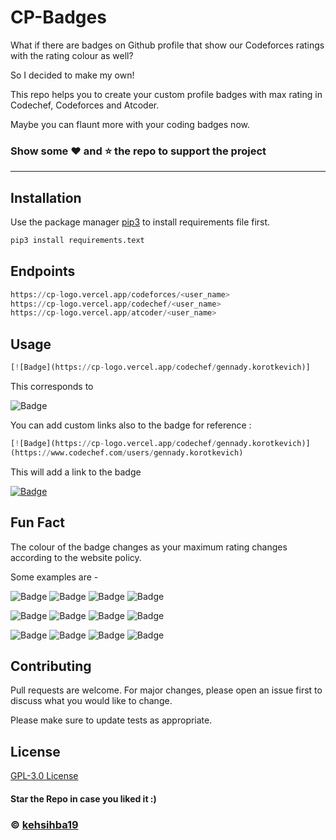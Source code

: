 # CP-Badges

What if there are badges on Github profile that show our Codeforces ratings with the rating colour as well? 

So I decided to make my own!

This repo helps you to create your custom profile badges with max rating in Codechef, Codeforces and Atcoder.

Maybe you can flaunt more with your coding badges now.

### Show some :heart: and :star: the repo to support the project
---

## Installation

Use the package manager [pip3](https://pip.pypa.io/en/stable/) to install requirements file first.

```bash
pip3 install requirements.text
```

## Endpoints

```python
https://cp-logo.vercel.app/codeforces/<user_name>
https://cp-logo.vercel.app/codechef/<user_name>
https://cp-logo.vercel.app/atcoder/<user_name>
```

## Usage

```python
[![Badge](https://cp-logo.vercel.app/codechef/gennady.korotkevich)]
```
This corresponds to 

![Badge](https://cp-logo.vercel.app/codechef/gennady.korotkevich)

You can add custom links also to the badge for reference :

```python
[![Badge](https://cp-logo.vercel.app/codechef/gennady.korotkevich)]
(https://www.codechef.com/users/gennady.korotkevich)
```
This will add a link to the badge

[![Badge](https://cp-logo.vercel.app/codechef/gennady.korotkevich)](https://www.codechef.com/users/gennady.korotkevich)

## Fun Fact

The colour of the badge changes as your maximum rating changes according to the website policy.

Some examples are - 

![Badge](https://cp-logo.vercel.app/codechef/zabick)
![Badge](https://cp-logo.vercel.app/codechef/kehsihb)
![Badge](https://cp-logo.vercel.app/codechef/kehsihba19)
![Badge](https://cp-logo.vercel.app/codechef/errichto)

![Badge](https://cp-logo.vercel.app/codeforces/ujjawalrana001)
![Badge](https://cp-logo.vercel.app/codeforces/invictus_123)
![Badge](https://cp-logo.vercel.app/codeforces/abhishek.kehsihba)
![Badge](https://cp-logo.vercel.app/codeforces/errichto)

![Badge](https://cp-logo.vercel.app/atcoder/sansen)
![Badge](https://cp-logo.vercel.app/atcoder/anzuof)
![Badge](https://cp-logo.vercel.app/atcoder/kehsihba)
![Badge](https://cp-logo.vercel.app/atcoder/amiralisalimi)



## Contributing
Pull requests are welcome. For major changes, please open an issue first to discuss what you would like to change.

Please make sure to update tests as appropriate.

## License
[GPL-3.0 License](https://choosealicense.com/licenses/mit/)

#### Star the Repo in case you liked it :)

### © [kehsihba19](https://bit.ly/kehsihba19)
